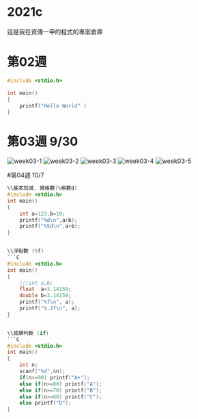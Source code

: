 # 2021c
這是我在資傳一甲的程式的專案倉庫

# 第02週

```C
#include <stdio.h>

int main()
{
    printf("Hello World" )
}
```
# 第03週  9/30
![week03-1](https://user-images.githubusercontent.com/91250404/135428288-b5cb675b-6c6f-4466-a946-475d07df7c53.PNG)
![week03-2](https://user-images.githubusercontent.com/91250404/135428297-621f9c20-56ee-4997-a6cb-a99e1c1087d8.PNG)
![week03-3](https://user-images.githubusercontent.com/91250404/135428302-5af2fdee-286f-43cf-afcc-86c60f3d1939.PNG)
![week03-4](https://user-images.githubusercontent.com/91250404/135428306-a8943a62-86df-4504-b805-8b24ee43e510.PNG)
![week03-5](https://user-images.githubusercontent.com/91250404/135428312-e706c11e-5437-4bee-8ed5-fb0aaec1022a.PNG)

#第04週 10/7

```C
\\基本加減, 總格數(%格數d)
#include <stdio.h>
int main()
{
    int a=123,b=10;
    printf("%d\n",a+b);
    printf("%5d\n",a+b);
}


\\浮點數 (%f)
```C
#include <stdio.h>
int main()
{
    ///int a,b;
    float  a=3.14159;
    double b=3.14159;
    printf("%f\n", a);
    printf("%.2f\n", a);
}


\\成績判斷 (if)
```C
#include <stdio.h>
int main()
{
	int n;
	scanf("%d",&n);
	if(n>=90) printf("A+");
	else if(n>=80) printf("A");
	else if(n>=70) printf("B");
	else if(n>=60) printf("C");
	else printf("D");
}
